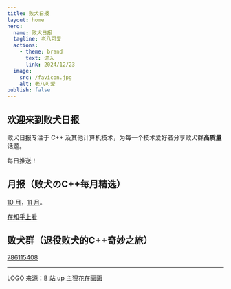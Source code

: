 ```yaml
---
title: 败犬日报
layout: home
hero:
  name: 败犬日报
  tagline: 老八可爱
  actions:
    - theme: brand
      text: 进入
      link: 2024/12/23
  image:
    src: /favicon.jpg
    alt: 老八可爱
publish: false
---
```


## 欢迎来到败犬日报

败犬日报专注于 C++ 及其他计算机技术，为每一个技术爱好者分享败犬群**高质量**话题。

每日推送！

## 月报（败犬のC++每月精选）

[10 月](2024/10/)，[11 月](2024/11/)。

[在知乎上看](https://zhuanlan.zhihu.com/column/c_1846629212653506560)

## 败犬群（退役败犬的C++奇妙之旅）

[786115408](https://qm.qq.com/q/NCJmtSyaoq)

***

LOGO 来源：[B 站 up 主狸花在画画](https://space.bilibili.com/244937198)
